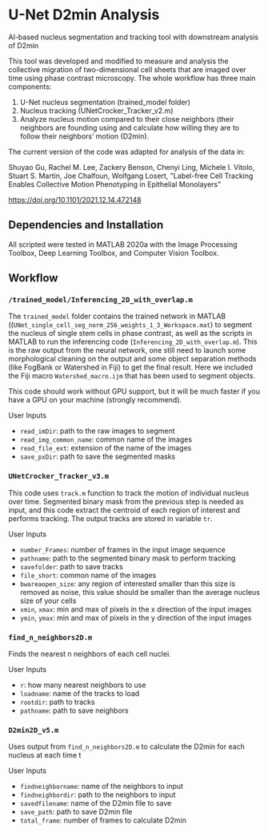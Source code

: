 # U-Net D2min Analysis

AI-based nucleus segmentation and tracking tool with downstream analysis of D2min

This tool was developed and modified to measure and analysis the collective migration of two-dimensional cell sheets that are imaged over time using phase contrast microscopy. The whole workflow has three main components: 

1. U-Net nucleus segmentation (trained_model folder) 
2. Nucleus tracking (UNetCrocker_Tracker_v2.m)
3. Analyze nucleus motion compared to their close neighbors (their neighbors are founding using and calculate how willing they are to follow their neighbors’ motion (D2min). 

The current version of the code was adapted for analysis of the data in:

Shuyao Gu, Rachel M. Lee, Zackery Benson, Chenyi Ling, Michele I. Vitolo, Stuart S. Martin, Joe Chalfoun, Wolfgang Losert, "Label-free Cell Tracking Enables Collective Motion Phenotyping in Epithelial Monolayers"

https://doi.org/10.1101/2021.12.14.472148

## Dependencies and Installation
All scripted were tested in MATLAB 2020a with the Image Processing Toolbox, Deep Learning Toolbox, and Computer Vision Toolbox.

## Workflow

### `/trained_model/Inferencing_2D_with_overlap.m`
The `trained_model` folder contains the trained network in MATLAB ((`UNet_single_cell_seg_norm_256_weights_1_3_Workspace.mat`) to segment the nucleus of single stem cells in phase contrast, as well as the scripts in MATLAB to run the inferencing code (`Inferencing_2D_with_overlap.m`). This is the raw output from the neural network, one still need to launch some morphological cleaning on the output and some object separation methods (like FogBank or Watershed in Fiji) to get the final result. Here we included the Fiji macro `Watershed_macro.ijm` that has been used to segment objects.

This code should work without GPU support, but it will be much faster if you have a GPU on your machine (strongly recommend).

User Inputs
- `read_imDir`: path to the raw images to segment
- `read_img_common_name`: common name of the images
- `read_file_ext`: extension of the name of the images
- `save_pxDir`: path to save the segmented masks

### `UNetCrocker_Tracker_v3.m`
This code uses `track.m` function to track the motion of individual nucleus over time. Segmented binary mask from the previous step is needed as input, and this code extract the centroid of each region of interest and performs tracking. The output tracks are stored in variable `tr`.

User Inputs
- `number_Frames`: number of frames in the input image sequence
- `pathname`: path to the segmented binary mask to perform tracking
- `savefolder`: path to save tracks
- `file_short`: common name of the images
- `bwareaopen_size`: any region of interested smaller than this size is removed as noise, this value should be smaller than the average nucleus size of your cells
- `xmin`, `xmax`: min and max of pixels in the x direction of the input images
- `ymin`, `ymax`: min and max of pixels in the y direction of the input images

### `find_n_neighbors2D.m`
Finds the nearest n neighbors of each cell nuclei. 

User Inputs
- `r`: how many nearest neighbors to use
- `loadname`: name of the tracks to load 
- `rootdir`: path to tracks
- `pathname`: path to save neighbors

### `D2min2D_v5.m`
Uses output from `find_n_neighbors2D.m` to calculate the D2min for each nucleus at each time t

User Inputs
- `findneighborname`: name of the neighbors to input
- `findneighbordir`: path to the neighbors to input
- `savedfilename`: name of the D2min file to save
- `save_path`: path to save D2min file
- `total_frame`: number of frames to calculate D2min
